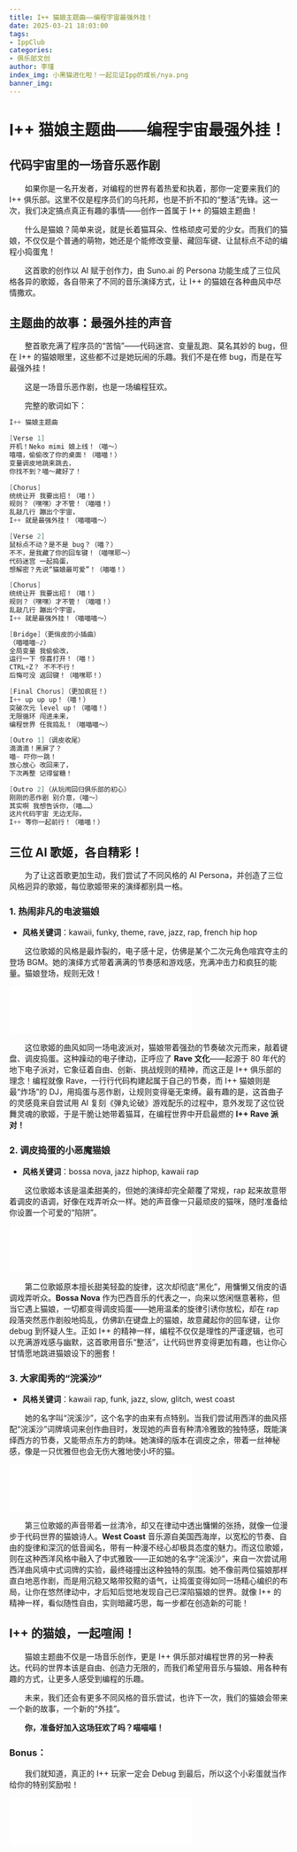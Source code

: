 ```yaml
---
title: I++ 猫娘主题曲——编程宇宙最强外挂！
date: 2025-03-21 18:03:00
tags:
- IppClub
categories:
- 俱乐部文创
author: 李瑾
index_img: 小黑猫进化啦！一起见证Ipp的成长/nya.png
banner_img: 
---
```


# I++ 猫娘主题曲——编程宇宙最强外挂！

## 代码宇宙里的一场音乐恶作剧

&emsp;&emsp;如果你是一名开发者，对编程的世界有着热爱和执着，那你一定要来我们的 I++ 俱乐部。这里不仅是程序员们的乌托邦，也是不折不扣的“整活”先锋。这一次，我们决定搞点真正有趣的事情——创作一首属于 I++ 的猫娘主题曲！

&emsp;&emsp;什么是猫娘？简单来说，就是长着猫耳朵、性格顽皮可爱的少女。而我们的猫娘，不仅仅是个普通的萌物，她还是个能修改变量、藏回车键、让鼠标点不动的编程小捣蛋鬼！

&emsp;&emsp;这首歌的创作以 AI 赋于创作力，由 Suno.ai 的 Persona 功能生成了三位风格各异的歌姬，各自带来了不同的音乐演绎方式，让 I++ 的猫娘在各种曲风中尽情撒欢。

## 主题曲的故事：最强外挂的声音

&emsp;&emsp;整首歌充满了程序员的“苦恼”——代码迷宫、变量乱跑、莫名其妙的 bug，但在 I++ 的猫娘眼里，这些都不过是她玩闹的乐趣。我们不是在修 bug，而是在写最强外挂！

&emsp;&emsp;这是一场音乐恶作剧，也是一场编程狂欢。

&emsp;&emsp;完整的歌词如下：

```cpp
I++ 猫娘主题曲

[Verse 1]
开机！Neko mimi 娘上线！（喵～）
嘻嘻，偷偷改了你的桌面！（喵喵！）
变量调皮地跳来跳去，
你找不到？喵～藏好了！

[Chorus]
统统让开 我要出招！（喵！）
规则？（嘿嘿）才不管！（喵喵！）
乱敲几行 蹦出个宇宙，
I++ 就是最强外挂！（喵喵喵～）

[Verse 2]
鼠标点不动？是不是 bug？（喵？）
不不，是我藏了你的回车键！（喵嘿耶～）
代码迷宫 一起捣蛋，
想解密？先说“猫娘最可爱”！（喵喵！）

[Chorus]
统统让开 我要出招！（喵！）
规则？（嘿嘿）才不管！（喵喵！）
乱敲几行 蹦出个宇宙，
I++ 就是最强外挂！（喵喵喵～）

[Bridge]（更俏皮的小插曲）
（喵喵喵~♪）
全局变量 我偷偷改，
运行一下 惊喜打开！（喵！）
CTRL+Z？ 不不不行！
后悔可没 返回键！（喵嘿耶！）

[Final Chorus]（更加疯狂！）
I++ up up up！（喵！）
突破次元 level up！（喵喵！）
无限循环 闯进未来，
编程世界 任我捣乱！（喵喵喵～）

[Outro 1]（调皮收尾）
滴滴滴！黑屏了？
喵~ 吓你一跳！
放心放心 改回来了，
下次再整 记得留糖！

[Outro 2]（从玩闹回归俱乐部的初心）
刚刚的恶作剧 别介意，（喵～）
其实啊 我想告诉你，（喵……）
这片代码宇宙 无边无际，
I++ 等你一起前行！（喵喵！）
```

## 三位 AI 歌姬，各自精彩！

&emsp;&emsp;为了让这首歌更加生动，我们尝试了不同风格的 AI Persona，并创造了三位风格迥异的歌姬，每位歌姬带来的演绎都别具一格。

### 1. 热闹非凡的电波猫娘

- **风格关键词**：kawaii, funky, theme, rave, jazz, rap, french hip hop

&emsp;&emsp;这位歌姬的风格是最炸裂的，电子感十足，仿佛是某个二次元角色喧宾夺主的登场 BGM。她的演绎方式带着满满的节奏感和游戏感，充满冲击力和疯狂的能量。猫娘登场，规则无效！

<iframe frameborder="no" border="0" marginwidth="0" marginheight="0" width=330 height=86 src="//music.163.com/outchain/player?type=3&id=3073984430&auto=0&height=66"></iframe>

&emsp;&emsp;这位歌姬的曲风如同一场电波派对，猫娘带着强劲的节奏破次元而来，敲着键盘、调皮捣蛋。这种躁动的电子律动，正呼应了 **Rave 文化**——起源于 80 年代的地下电子派对，它象征着自由、创新、挑战规则的精神，而这正是 I++ 俱乐部的理念！编程就像 Rave，一行行代码构建起属于自己的节奏，而 I++ 猫娘则是最“炸场”的 DJ，用捣蛋与恶作剧，让规则变得毫无束缚。最有趣的是，这首曲子的灵感竟来自尝试用 AI 复刻《弹丸论破》游戏配乐的过程中，意外发现了这位锐舞灵魂的歌姬，于是干脆让她带着猫耳，在编程世界中开启最燃的 **I++ Rave 派对！**

### 2. 调皮捣蛋的小恶魔猫娘

- **风格关键词**：bossa nova, jazz hiphop, kawaii rap

&emsp;&emsp;这位歌姬本该是温柔甜美的，但她的演绎却完全颠覆了常规，rap 起来故意带着调皮的语调，好像在戏弄听众一样。她的声音像一只最顽皮的猫咪，随时准备给你设置一个可爱的“陷阱”。

<iframe frameborder="no" border="0" marginwidth="0" marginheight="0" width=330 height=86 src="//music.163.com/outchain/player?type=3&id=3074090075&auto=0&height=66"></iframe>

&emsp;&emsp;第二位歌姬原本擅长甜美轻盈的旋律，这次却彻底“黑化”，用慵懒又俏皮的语调戏弄听众。**Bossa Nova** 作为巴西音乐的代表之一，向来以悠闲惬意著称，但当它遇上猫娘，一切都变得调皮捣蛋——她用温柔的旋律引诱你放松，却在 rap 段落突然恶作剧般地捣乱，仿佛趴在键盘上的猫娘，故意藏起你的回车键，让你 debug 到怀疑人生。正如 I++ 的精神一样，编程不仅仅是理性的严谨逻辑，也可以充满游戏感与幽默，这首歌用音乐“整活”，让代码世界变得更加有趣，也让你心甘情愿地跳进猫娘设下的圈套！

### 3. 大家闺秀的“浣溪沙”

- **风格关键词**：kawaii rap, funk, jazz, slow, glitch, west coast

&emsp;&emsp;她的名字叫“浣溪沙”，这个名字的由来有点特别。当我们尝试用西洋的曲风搭配“浣溪沙”词牌填词来创作曲目时，发现她的声音有种清冷雅致的独特感，既能演绎西方的节奏，又能带点东方的韵味。她演绎的版本在调皮之余，带着一丝神秘感，像是一只优雅但也会无伤大雅地使小坏的猫。

<iframe frameborder="no" border="0" marginwidth="0" marginheight="0" width=330 height=86 src="//music.163.com/outchain/player?type=3&id=3073995495&auto=0&height=66"></iframe>

&emsp;&emsp;第三位歌姬的声音带着一丝清冷，却又在律动中透出慵懒的张扬，就像一位漫步于代码世界的猫娘诗人。**West Coast** 音乐源自美国西海岸，以宽松的节奏、自由的旋律和深沉的低音闻名，带有一种漫不经心却极具态度的魅力。而这位歌姬，则在这种西洋风格中融入了中式雅致——正如她的名字“浣溪沙”，来自一次尝试用西洋曲风填中式词牌的实验，最终碰撞出这种独特的氛围。她不像前两位猫娘那样直白地恶作剧，而是用沉稳又略带狡黠的语气，让捣蛋变得如同一场精心编织的布局，让你在悠然律动中，才后知后觉地发现自己已深陷猫娘的世界。就像 I++ 的精神一样，看似随性自由，实则暗藏巧思，每一步都在创造新的可能！

## I++ 的猫娘，一起喧闹！

&emsp;&emsp;猫娘主题曲不仅是一场音乐创作，更是 I++ 俱乐部对编程世界的另一种表达。代码的世界本该是自由、创造力无限的，而我们希望用音乐与猫娘、用各种有趣的方式，让更多人感受到编程的乐趣。

&emsp;&emsp;未来，我们还会有更多不同风格的音乐尝试，也许下一次，我们的猫娘会带来一个新的故事，一个新的“外挂”。

&emsp;&emsp;**你，准备好加入这场狂欢了吗？喵喵喵！**

### Bonus：

&emsp;&emsp;我们就知道，真正的 I++ 玩家一定会 Debug 到最后，所以这个小彩蛋就当作给你的特别奖励啦！

<iframe frameborder="no" border="0" marginwidth="0" marginheight="0" width=330 height=86 src="//music.163.com/outchain/player?type=3&id=3073992444&auto=0&height=66"></iframe>